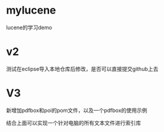 # mylucene
lucene的学习demo
# v2
测试在eclipse导入本地仓库后修改，是否可以直接提交github上去
# V3
新增加pdfbox和poi的pom文件，以及一个pdfbox的使用示例

结合上面可以实现一个针对电脑的所有文本文件进行索引库